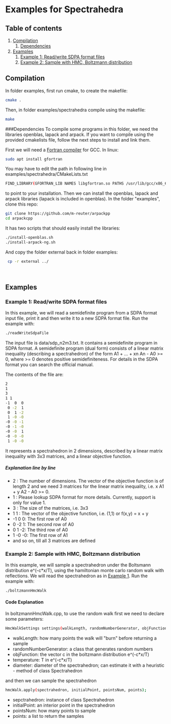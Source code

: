 # Examples for Spectrahedra

## Table of contents
1. [Compilation](#compilation)
    1. [Dependencies](#dependencies)
2. [Examples](#examples)
    1. [Example 1: Read/write SDPA format files](#example-1-readwrite-sdpa-format-files)
    2. [Example 2: Sample with HMC, Boltzmann distribution](#example-2-sample-with-hmc-boltzmann-distribution)

## Compilation
In folder examples, first run cmake, to create the makefile:

```bash
cmake .
```

Then, in folder examples/spectrahedra compile using the makefile:

```bash
make
```

###Dependencies
To compile some programs in this folder, we need the libraries openblas, lapack and arpack. If you want to compile 
using the provided cmakelists file, follow the next steps to install and link them. 


First we will need a [Fortran compiler](https://gcc.gnu.org/wiki/GFortran) for GCC. In linux:
```bash
sudo apt install gfortran
```

You may have to edit the path in following line in examples/spectrahedra/CMakeLists.txt

```bash
FIND_LIBRARY(GFORTRAN_LIB NAMES libgfortran.so PATHS /usr/lib/gcc/x86_64-linux-gnu/8/)
```

to point to your installation.
Then we can install the openblas, lapack and arpack libraries (lapack is included in openblas). 
In the folder "examples", clone this repo:

```bash
git clone https://github.com/m-reuter/arpackpp
cd arpackcpp
```

It has two scripts that should easily install the libraries:

```bash
./install-openblas.sh
./install-arpack-ng.sh
```

And copy the folder external back in folder examples:

```bash
 cp -r external ../
```

<br>

## Examples
### Example 1: Read/write SDPA format files

In this example, we will read a semidefinite program from a SDPA format input file, print it
and then write it to a new SDPA format file. Run the example with:

```bash
./readWriteSdpaFile
```

The input file is data/sdp_n2m3.txt. It contains a semidefinite program in SDPA format. A semidefinite program
(dual form) consists of a linear matrix inequality (describing a spectrahedron) of the form A1 + ... + xn An - A0 >= 0,
where >= 0 denotes positive semidefiniteness. For details in the SDPA format you can search the official manual.

The contents of the file are:

```bash
2
1
3
1 1
-1  0  0
 0 -2  1
 0  1 -2
 1 -0 -0
-0 -0 -1
-0 -1 -0
-0 -0  1
-0 -0 -0
 1 -0 -0
```

 
It represents a spectrahedron in 2 dimensions, described by a linear matrix inequality with
3x3 matrices, and a linear objective function. 

##### Explanation line by line
- 2 : The number of dimensions. The vector of the objective function is of length 2 and we need 3 matrices for 
   the linear matrix inequality, i.e. x A1 + y A2 - A0 >= 0.
- 1 : Please lookup SDPA format for more details. Currently, support is only for value 1.
- 3 : The size of the matrices, i.e. 3x3
- 1 1 : The vector of the objective function, i.e. (1,1) or f(x,y) = x + y
- -1  0  0: The first row of A0
- 0 -2  1: The second row of A0
- 0  1 -2: The third row of A0
- 1 -0 -0: The first row of A1
- and so on, till all 3 matrices are defined


### Example 2: Sample with HMC, Boltzmann distribution

In this example, we will sample a spectrahedron under the Boltsmann distribution e^(-c*x/T), using
the hamiltonian monte carlo random walk with reflections. We will read the spectrahedron as
in [Example 1](#example-1-readwrite-sdpa-format-files). Run the example with:

```bash
./boltzmannHmcWalk
```

#### Code Explanation
In boltzmannHmcWalk.cpp, to use the random walk first we need to declare some parameters:

```bash
HmcWalkSettings settings(walkLength, randomNumberGenerator, objFunction, temperature, diameter);
```

- walkLength: how many points the walk will "burn" before returning a sample
- randomNumberGenerator: a class that generates random numbers
- objFunction: the vector c in the boltzmann distribution e^(-c*x/T)
- temperature: T in e^(-c*x/T)
- diameter: diameter of the spectrahedron; can estimate it with a heuristic - method of class Spectrahedron

and then we can sample the spectrahedron

```bash
hmcWalk.apply(spectrahedron, initialPoint, pointsNum, points);
```

- sepctrahedron: instance of class Spectrahedron
- initialPoint: an interior point in the spectrahedron
- pointsNum: how many points to sample
- points: a list to return the samples

